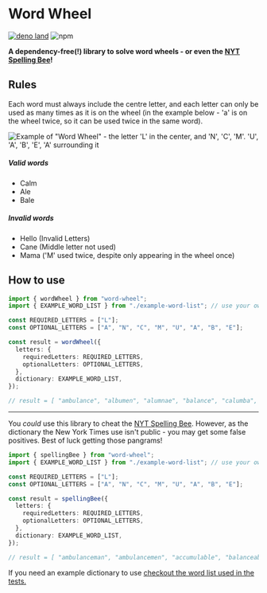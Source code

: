 # Word Wheel

[![deno land](http://img.shields.io/badge/available%20on-deno.land/x-lightgrey.svg?logo=deno&labelColor=black)](https://deno.land/x/word_wheel)
![npm](https://img.shields.io/npm/v/@pxlprfct/word-wheel)

**A dependency-free(!) library to solve word wheels - or even the
[NYT Spelling Bee](https://www.nytimes.com/puzzles/spelling-bee)!**

## Rules

Each word must always include the centre letter, and each letter can only be
used as many times as it is on the wheel (in the example below - 'a' is on the
wheel twice, so it can be used twice in the same word).

![Example of "Word Wheel" - the letter 'L' in the center, and 'N', 'C', 'M'. 'U', 'A', 'B', 'E', 'A' surrounding it](https://user-images.githubusercontent.com/3811773/164109266-5f20da21-af02-450d-b8e8-77648703acec.png)

##### Valid words

- Calm
- Ale
- Bale

##### Invalid words

- Hello (Invalid Letters)
- Cane (Middle letter not used)
- Mama ('M' used twice, despite only appearing in the wheel once)

## How to use

```ts
import { wordWheel } from "word-wheel";
import { EXAMPLE_WORD_LIST } from "./example-word-list"; // use your own list of words

const REQUIRED_LETTERS = ["L"];
const OPTIONAL_LETTERS = ["A", "N", "C", "M", "U", "A", "B", "E"];

const result = wordWheel({
  letters: {
    requiredLetters: REQUIRED_LETTERS,
    optionalLetters: OPTIONAL_LETTERS,
  },
  dictionary: EXAMPLE_WORD_LIST,
});

// result = [ "ambulance", "albumen", "alumnae", "balance", "calumba", "canulae", ... ]
```

---

You _could_ use this library to cheat the
[NYT Spelling Bee](https://www.nytimes.com/puzzles/spelling-bee). However, as
the dictionary the New York Times use isn't public - you may get some false
positives. Best of luck getting those pangrams!

```ts
import { spellingBee } from "word-wheel";
import { EXAMPLE_WORD_LIST } from "./example-word-list"; // use your own list of words

const REQUIRED_LETTERS = ["L"];
const OPTIONAL_LETTERS = ["A", "N", "C", "M", "U", "A", "B", "E"];

const result = spellingBee({
  letters: {
    requiredLetters: REQUIRED_LETTERS,
    optionalLetters: OPTIONAL_LETTERS,
  },
  dictionary: EXAMPLE_WORD_LIST,
});

// result = [ "ambulanceman", "ambulancemen", "accumulable", "balanceable", "cancellable", "unblameable", ... ]
```

If you need an example dictionary to use
[checkout the word list used in the tests.](https://raw.githubusercontent.com/pxlprfct/word_wheel/main/test/example-word-list.ts)
